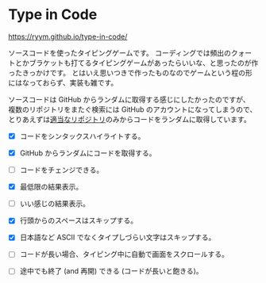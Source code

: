 # Type in Code

<https://ryym.github.io/type-in-code/>

ソースコードを使ったタイピングゲームです。
コーディングでは頻出のクォートとかブラケットも打てるタイピングゲームがあったらいいな、と思ったのが作ったきっかけです。
とはいえ思いつきで作ったものなのでゲームという程の形にはなっておらず、実装も雑です。

ソースコードは GitHub からランダムに取得する感じにしたかったのですが、
複数のリポジトリをまたぐ検索には GitHub のアカウントになってしまうので、
とりあえずは[適当なリポジトリ](https://github.com/ryym/exercism)のみからコードをランダムに取得しています。

- [x] コードをシンタックスハイライトする。
- [x] GitHub からランダムにコードを取得する。
- [ ] コードをチェンジできる。
- [x] 最低限の結果表示。
- [ ] いい感じの結果表示。
- [x] 行頭からのスペースはスキップする。
- [x] 日本語など ASCII でなくタイプしづらい文字はスキップする。
- [ ] コードが長い場合、タイピング中に自動で画面をスクロールする。
- [ ] 途中でも終了 (and 再開) できる (コードが長いと飽きる)。

